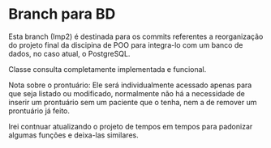 # Branch para BD
Esta branch (Imp2) é destinada para os commits referentes a reorganização do projeto final da discipina de POO para integra-lo com um banco de dados, no caso atual, o PostgreSQL.

Classe consulta completamente implementada e funcional.

Nota sobre o prontuário: Ele será individualmente acessado apenas para que seja listado ou modificado, normalmente não há a necessidade de inserir um prontuário sem um paciente que o tenha, nem a de remover um prontuário já feito.

Irei contnuar atualizando o projeto de tempos em tempos para padonizar algumas funções e deixa-las similares.

